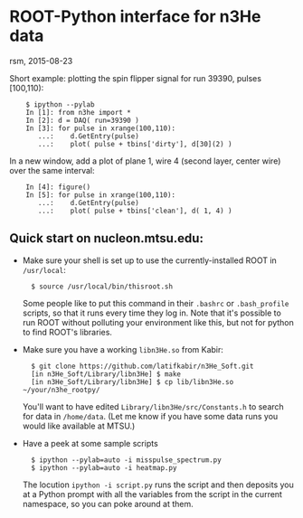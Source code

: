 ROOT-Python interface for n3He data
========================

rsm, 2015-08-23

Short example: plotting the spin flipper signal for run 39390, pulses [100,110):

		$ ipython --pylab
		In [1]: from n3he import *
		In [2]: d = DAQ( run=39390 )
		In [3]: for pulse in xrange(100,110):
		   ...:    d.GetEntry(pulse)
		   ...:    plot( pulse + tbins['dirty'], d[30](2) )

In a new window, add a plot of plane 1, wire 4 (second layer, center
wire) over the same interval:

		In [4]: figure()
		In [5]: for pulse in xrange(100,110):
		   ...:    d.GetEntry(pulse)
		   ...:    plot( pulse + tbins['clean'], d( 1, 4) )

Quick start on nucleon.mtsu.edu:
---------------------------

* Make sure your shell is set up to use the currently-installed ROOT
  in `/usr/local`:

		$ source /usr/local/bin/thisroot.sh

  Some people like to put this command in their `.bashrc` or
  `.bash_profile` scripts, so that it runs every time they log in.
  Note that it's possible to run ROOT without polluting your
  environment like this, but not for python to find ROOT's libraries.

* Make sure you have a working `libn3He.so` from Kabir:

		$ git clone https://github.com/latifkabir/n3He_Soft.git
		[in n3He_Soft/Library/libn3He] $ make
		[in n3He_Soft/Library/libn3He] $ cp lib/libn3He.so ~/your/n3he_rootpy/

  You'll want to have edited `Library/libn3He/src/Constants.h` to
  search for data in `/home/data`.  (Let me know if you have some data
  runs you would like available at MTSU.)

* Have a peek at some sample scripts

		$ ipython --pylab=auto -i misspulse_spectrum.py
		$ ipython --pylab=auto -i heatmap.py

  The locution `ipython -i script.py` runs the script and then
  deposits you at a Python prompt with all the variables from the
  script in the current namespace, so you can poke around at them.
